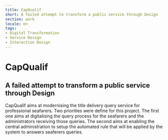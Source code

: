 ```yaml
---
title: CapQualif
short: A failed attempt to transform a public service through Design
section: work
locale: en
tags: 
- Digital Transformation
- Service Design
- Interaction Design
---
```

# CapQualif
## A failed attempt to transform a public service through Design

CapQualif aims at modernising the title delivery query service for professional seafarers. Two priorities were define for this project. The first one aims at digitalising the query process for the seafarers and the administrators receiving those queries. The second aims at enabling the central administration to setup the automated rule that will be applied by the system to answers seaferers queries.


